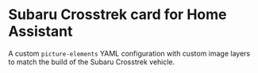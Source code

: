 # Subaru Crosstrek card for Home Assistant

A custom `picture-elements` YAML configuration with custom image layers to match the build of the Subaru Crosstrek vehicle.
